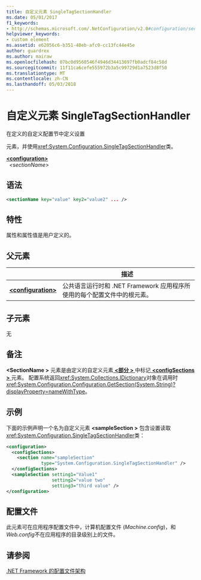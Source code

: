 ```yaml
---
title: 自定义元素 SingleTagSectionHandler
ms.date: 05/01/2017
f1_keywords:
- http://schemas.microsoft.com/.NetConfiguration/v2.0#configuration/sectionName
helpviewer_keywords:
- custom element
ms.assetid: e62056c6-b351-40eb-afc0-cc13fc44e45e
author: guardrex
ms.author: mairaw
ms.openlocfilehash: 07bc0d9560546f4946d34413697fb0adcf84c58d
ms.sourcegitcommit: 11f11ca6cefe555972b3a5c99729d1a7523d8f50
ms.translationtype: MT
ms.contentlocale: zh-CN
ms.lasthandoff: 05/03/2018
---
```

# <a name="custom-element-for-singletagsectionhandler"></a>自定义元素 SingleTagSectionHandler

在定义的自定义配置节中定义设置 <section> 元素，并使用<xref:System.Configuration.SingleTagSectionHandler>类。

[**\<configuration>**](~/docs/framework/configure-apps/file-schema/configuration-element.md)   
&nbsp;&nbsp;*\<sectionName>*

## <a name="syntax"></a>语法

```xml
<sectionName key="value" key2="value2" ... />
```

## <a name="attributes"></a>特性

属性和属性值是用户定义的。

## <a name="parent-element"></a>父元素

|     | 描述 |
| --- | ----------- |
| [**\<configuration>**](~/docs/framework/configure-apps/file-schema/configuration-element.md) | 公共语言运行时和 .NET Framework 应用程序所使用的每个配置文件中的根元素。 |

## <a name="child-elements"></a>子元素

无

## <a name="remarks"></a>备注

**\<SectionName >** 元素是由定义的自定义元素[ **\<部分 >** ](~/docs/framework/configure-apps/file-schema/section-element.md)中标记[ **\<configSections >** ](~/docs/framework/configure-apps/file-schema/configsections-element-for-configuration.md)元素。 配置系统返回<xref:System.Collections.IDictionary>对象在调用时<xref:System.Configuration.Configuration.GetSection(System.String)?displayProperty=nameWithType>。

## <a name="example"></a>示例

下面的示例声明一个名为自定义元素 **\<sampleSection >** 包含设置读取<xref:System.Configuration.SingleTagSectionHandler>类：

```xml
<configuration>
  <configSections>
    <section name="sampleSection" 
             type="System.Configuration.SingleTagSectionHandler" />
  </configSections>
  <sampleSection setting1="Value1" 
                 setting2="value two" 
                 setting3="third value" />
</configuration>
```

## <a name="configuration-file"></a>配置文件

此元素可在应用程序配置文件中，计算机配置文件 (*Machine.config*)，和*Web.config*不在应用程序的目录级别上的文件。

## <a name="see-also"></a>请参阅

[.NET Framework 的配置文件架构](~/docs/framework/configure-apps/file-schema/index.md)
